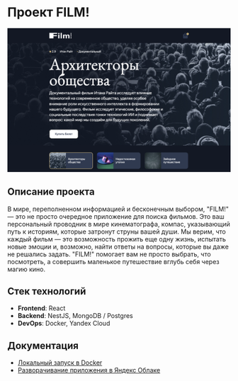 # Проект FILM!

![Скриншот приложения](doc/app_screenshot.png)

## Описание проекта

В мире, переполненном информацией и бесконечным выбором, "FILM!" — это не просто очередное приложение для поиска фильмов. Это ваш персональный проводник в мире кинематографа, компас, указывающий путь к историям, которые затронут струны вашей души. Мы верим, что каждый фильм — это возможность прожить еще одну жизнь, испытать новые эмоции и, возможно, найти ответы на вопросы, которые вы даже не решались задать. "FILM!" помогает вам не просто выбрать, что посмотреть, а совершить маленькое путешествие вглубь себя через магию кино.

## Стек технологий

* **Frontend**: React
* **Backend**: NestJS, MongoDB / Postgres
* **DevOps**: Docker, Yandex Cloud

## Документация

* [Локальный запуск в Docker](doc/local_docker_deployment.md)
* [Разворачивание приложения в Яндекс Облаке](doc/yandex_cloud_deployment.md)
